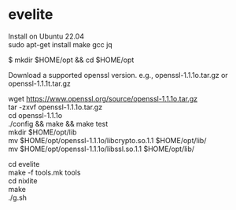# evelite

Install on Ubuntu 22.04<br />
sudo apt-get install make gcc jq<br />

$ mkdir $HOME/opt && cd $HOME/opt<br />

Download a supported openssl version. e.g., openssl-1.1.1o.tar.gz or openssl-1.1.1t.tar.gz<br />

wget https://www.openssl.org/source/openssl-1.1.1o.tar.gz<br />
tar -zxvf openssl-1.1.1o.tar.gz<br />
cd openssl-1.1.1o<br />
./config && make && make test<br />
mkdir $HOME/opt/lib<br />
mv $HOME/opt/openssl-1.1.1o/libcrypto.so.1.1 $HOME/opt/lib/<br />
mv $HOME/opt/openssl-1.1.1o/libssl.so.1.1 $HOME/opt/lib/<br />

cd evelite<br />
make -f tools.mk tools<br />
cd nixlite<br />
make<br />
./g.sh<br />


